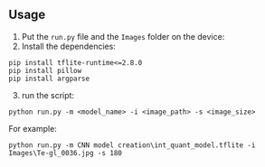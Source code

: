 ## Usage

1. Put the `run.py` file and the `Images` folder on the device:
2. Install the dependencies:
```shell
pip install tflite-runtime<=2.8.0
pip install pillow
pip install argparse
```
3. run the script:

```shell
python run.py -m <model_name> -i <image_path> -s <image_size>
```
For example:
```shell
python run.py -m CNN model creation\int_quant_model.tflite -i Images\Te-gl_0036.jpg -s 180